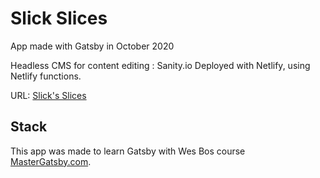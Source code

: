 # Slick Slices

App made with Gatsby in October 2020

Headless CMS for content editing : Sanity.io
Deployed with Netlify, using Netlify functions. 

URL: [Slick's Slices](https://thirsty-mcclintock-8946d4.netlify.app)

## Stack

This app was made to learn Gatsby with Wes Bos course [MasterGatsby.com](https://mastergatsby.com).
